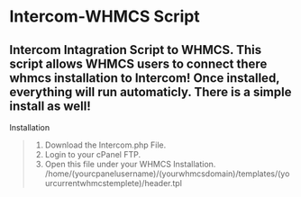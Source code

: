 # Intercom-WHMCS Script
Intercom Intagration Script to WHMCS.
This script allows WHMCS users to connect there whmcs installation to Intercom! Once installed, everything will run automaticly. There is a simple install as well!
---
Installation

> 1) Download the Intercom.php File.
> 2) Login to your cPanel FTP.
> 3) Open this file under your WHMCS Installation. /home/(yourcpanelusername)/(yourwhmcsdomain)/templates/(yourcurrentwhmcstemplete)/header.tpl 

